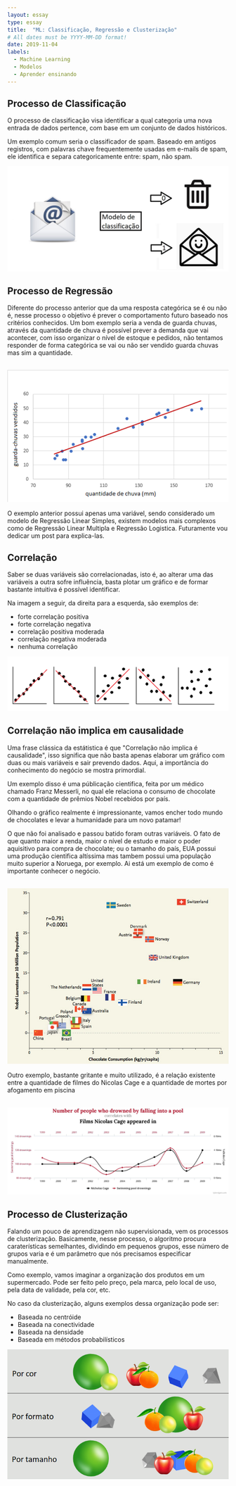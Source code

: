 ```yaml
---
layout: essay
type: essay
title:  "ML: Classificação, Regressão e Clusterização"
# All dates must be YYYY-MM-DD format!
date: 2019-11-04
labels:
  - Machine Learning
  - Modelos
  - Aprender ensinando
---
```




## Processo de Classificação

<p> O processo de classificação visa identificar a qual categoria uma nova entrada de dados pertence, com base em um conjunto de dados históricos.</p> 
<p>Um exemplo comum seria o classificador de spam. Baseado em antigos registros, com palavras chave frequentemente usadas em e-mails de spam, ele identifica e separa categoricamente entre: spam, não spam.</p>

<img class="ui fluid rounded image" src="../images/email_spam.jpg">



## Processo de Regressão

<p> Diferente do processo anterior que da uma resposta categórica se é ou não é, nesse processo o objetivo é prever o comportamento futuro baseado nos critérios conhecidos. Um bom exemplo seria a venda de guarda chuvas, através da quantidade de chuva é possível prever a demanda que vai acontecer, com isso organizar o nível de estoque e pedidos, não tentamos responder de forma categórica se vai ou não ser vendido guarda chuvas mas sim a quantidade.</p>
<br>
<img class="ui fluid rounded image" src="../images/guardachuva_nivel.png">
<br>
<p>O exemplo anterior possui apenas uma variável, sendo considerado um modelo de Regressão Linear Simples, existem modelos mais complexos como de Regressão Linear Multipla e Regressão Logistica. Futuramente vou dedicar um post para explica-las.</p>
  
## Correlação

<p>Saber se duas variáveis são correlacionadas, isto é, ao alterar uma das variáveis a outra sofre influência, basta plotar um gráfico e de formar bastante intuitiva é possível identificar.</p>

Na imagem a seguir, da direita para a esquerda, são exemplos de: 
  * forte correlação positiva
  * forte correlação negativa
  * correlação positiva moderada
  * correlação negativa moderada 
  * nenhuma correlação
  
 
<img class="ui fluid rounded image" src="../images/correlacoes.png">
  
  
  
## Correlação não implica em causalidade

<p> Uma frase clássica da estátistica é que "Correlação não implica é causalidade", isso significa que não basta apenas elaborar um gráfico com duas ou mais variáveis e sair prevendo dados. Aqui, a importância do conhecimento do negócio se mostra primordial.</p>
<p>Um exemplo disso é uma públicação cientifica, feita por um médico chamado Franz Messerli, no qual ele relaciona o consumo de chocolate com a quantidade de prêmios Nobel recebidos por país. </p>
<p>Olhando o gráfico realmente é impressionante, vamos encher todo mundo de chocolates e levar a humanidade para um novo patamar!</p>

<p>O que não foi analisado e passou batido foram outras variáveis. O fato de que quanto maior a renda, maior o nível de estudo e maior o poder aquisitivo para compra de chocolate; ou o tamanho do país, EUA possui uma produção cientifica altíssima mas tambem possui uma população muito superior a Noruega, por exemplo. Ai está um exemplo de como é importante conhecer o negócio.</p>
<br>
<img class="ui fluid rounded image" src="../images/grafico_choco.jpg">
<br>

<p> Outro exemplo, bastante gritante e muito utilizado, é a relação existente entre a quantidade de filmes do Nicolas Cage e a quantidade de mortes por afogamento em piscina</p>
<br>
<img class="ui fluid rounded image" src="../images/nicolascage.jpeg">
<br>

## Processo de Clusterização

<p> Falando um pouco de aprendizagem não supervisionada, vem os processos de clusterização. Basicamente, nesse processo, o algoritmo procura caraterísticas semelhantes, dividindo em pequenos grupos, esse número de grupos varia e é um parâmetro que nós precisamos especificar manualmente.</p>

<p>Como exemplo, vamos imaginar a organização dos produtos em um supermercado. Pode ser feito pelo preço, pela marca, pelo local de uso, pela data de validade, pela cor, etc. </p>

No caso da clusterização, alguns exemplos dessa organização pode ser:

* Baseada no centróide
* Baseada na conectividade
* Baseada na densidade
* Baseada em métodos probabilísticos

	
<img class="ui fluid rounded image" src="../images/clustering_example.png">


  
  
  	


